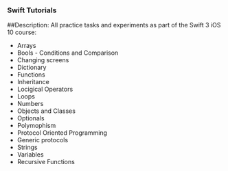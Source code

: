 ### Swift Tutorials

##Description:
All practice tasks and experiments as part of the Swift 3 iOS 10 course:

- Arrays
- Bools - Conditions and Comparison
- Changing screens
- Dictionary
- Functions
- Inheritance
- Locigical Operators
- Loops
- Numbers
- Objects and Classes
- Optionals
- Polymophism
- Protocol Oriented Programming
- Generic protocols
- Strings
- Variables
- Recursive Functions


